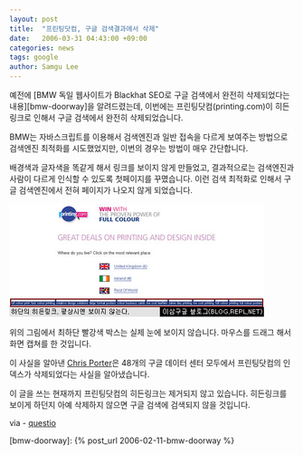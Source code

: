 ```yaml
---
layout: post
title:  "프린팅닷컴, 구글 검색결과에서 삭제"
date:   2006-03-31 04:43:00 +09:00
categories: news
tags: google
author: Samgu Lee
---
```

예전에 [BMW 독일 웹사이트가 Blackhat SEO로 구글 검색에서 완전히 삭제되었다는 내용][bmw-doorway]을 알려드렸는데, 이번에는 프린팅닷컴(printing.com)이 히든링크로 인해서 구글 검색에서 완전히 삭제되었습니다.

BMW는 자바스크립트를 이용해서 검색엔진과 일반 접속을 다르게 보여주는 방법으로 검색엔진 최적화를 시도했었지만, 이번의 경우는 방법이 매우 간단합니다.

배경색과 글자색을 똑같게 해서 링크를 보이지 않게 만들었고, 결과적으로는 검색엔진과 사람이 다르게 인식할 수 있도록 첫페이지를 꾸몄습니다. 이런 검색 최적화로 인해서 구글 검색엔진에서 전혀 페이지가 나오지 않게 되었습니다.

![히든링크를 이용한 검색 최적화](/assets/printing_banned.jpg)

위의 그림에서 최하단 빨강색 박스는 실제 눈에 보이지 않습니다. 마우스를 드래그 해서 화면 캡쳐를 한 것입니다.

이 사실을 알아낸 [Chris Porter](http://www.questio.co.uk/blog/google-bans-printingcom)은 48개의 구글 데이터 센터 모두에서 프린팅닷컴의 인덱스가 삭제되었다는 사실을 알아냈습니다.

이 글을 쓰는 현재까지 프린팅닷컴의 히든링크는 제거되지 않고 있습니다. 히든링크를 보이게 하던지 아예 삭제하지 않으면 구글 검색에 검색되지 않을 것입니다.

via - [questio](http://www.questio.co.uk/blog/google-bans-printingcom)

[bmw-doorway]: {% post_url 2006-02-11-bmw-doorway %}
